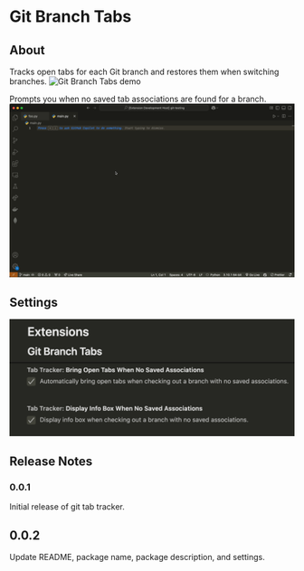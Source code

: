 # Git Branch Tabs

## About

Tracks open tabs for each Git branch and restores them when switching branches.
![Git Branch Tabs demo](assets/images/demo.gif)


Prompts you when no saved tab associations are found for a branch.
![Git Branch Tabs no saved associations demo](/assets/images/no-saved-tabs-demo.gif)

## Settings

![Git Branch Tabs settings](assets/images/settings.png)

## Release Notes

### 0.0.1

Initial release of git tab tracker.

## 0.0.2

Update README, package name, package description, and settings.